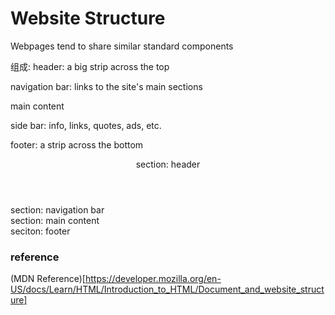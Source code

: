# Website Structure
Webpages tend to share similar standard components

组成:
header: a big strip across the top

navigation bar: links to the site's main sections

main content

side bar: info, links, quotes, ads, etc.

footer: a strip across the bottom

<header>
    section: header
</header>
<nav>
    section: navigation bar
</nav>
<main></main> section: main content
    <article></article>
    <section></section>
    <div></div>
    <aside></aside>
<footer></footer> seciton: footer

### reference
(MDN Reference)[https://developer.mozilla.org/en-US/docs/Learn/HTML/Introduction_to_HTML/Document_and_website_structure]